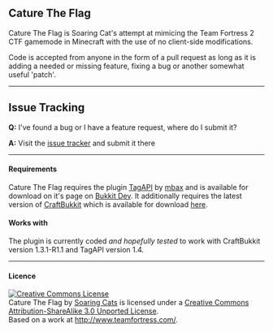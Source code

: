 Cature The Flag
-----
Cature The Flag is Soaring Cat's attempt at mimicing the Team Fortress 2 CTF gamemode in Minecraft with the use of no client-side modifications.

Code is accepted from anyone in the form of a pull request as long as it is adding a needed or missing feature, fixing a bug or another somewhat useful 'patch'.

---

## Issue Tracking ##
**Q:** I've found a bug or I have a feature request, where do I submit it?

**A:** Visit the <a href="http://dev.nekotech.tk">issue tracker</a> and submit it there

---

#### Requirements ####
Cature The Flag requires the plugin <a href="https://github.com/mbax/TagAPI">TagAPI</a> by <a href="https://github.com/mbax">mbax</a> and is available for download on it's page on <a href="http://dev.bukkit.org/server-mods/tag">Bukkit Dev</a>. It additionally requires the latest version of <a href="http://bukkit.org">CraftBukkit</a> which is available for download <a href="http://dl.bukkit.org">here</a>.


#### Works with ####
The plugin is currently coded _and hopefully tested_ to work with CraftBukkit version 1.3.1-R1.1 and TagAPI version 1.4.

---

#### Licence ####
<a rel="license" href="http://creativecommons.org/licenses/by-sa/3.0/deed.en_US"><img alt="Creative Commons License" style="border-width:0" src="http://i.creativecommons.org/l/by-sa/3.0/88x31.png" /></a><br /><span xmlns:dct="http://purl.org/dc/terms/" property="dct:title">Cature The Flag</span> by <a xmlns:cc="http://creativecommons.org/ns#" href="http://dev.nekotech.tk" property="cc:attributionName" rel="cc:attributionURL">Soaring Cats</a> is licensed under a <a rel="license" href="http://creativecommons.org/licenses/by-sa/3.0/deed.en_US">Creative Commons Attribution-ShareAlike 3.0 Unported License</a>.<br />Based on a work at <a xmlns:dct="http://purl.org/dc/terms/" href="http://www.teamfortress.com/" rel="dct:source">http://www.teamfortress.com/</a>.
